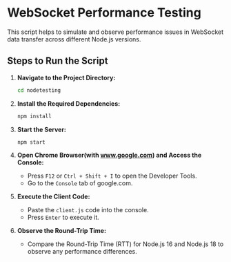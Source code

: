 
# WebSocket Performance Testing

This script helps to simulate and observe performance issues in WebSocket data transfer across different Node.js versions.

## Steps to Run the Script

1. **Navigate to the Project Directory:**

   ```bash
   cd nodetesting
   ```

2. **Install the Required Dependencies:**

   ```bash
   npm install
   ```

3. **Start the Server:**

   ```bash
   npm start
   ```

4. **Open Chrome Browser(with www.google.com) and Access the Console:**

   - Press `F12` or `Ctrl + Shift + I` to open the Developer Tools.
   - Go to the `Console` tab of google.com.

5. **Execute the Client Code:**

   - Paste the `client.js` code into the console.
   - Press `Enter` to execute it.

6. **Observe the Round-Trip Time:**

   - Compare the Round-Trip Time (RTT) for Node.js 16 and Node.js 18 to observe any performance differences.
